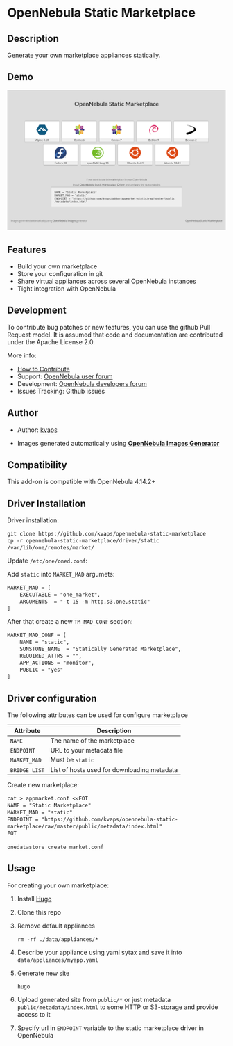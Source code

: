 # OpenNebula Static Marketplace

## Description

Generate your own marketplace appliances statically.

## Demo

[![screenshot](screenshot.png)](https://raw.githack.com/kvaps/opennebula-static-marketplace/master/public/index.html)

## Features

* Build your own marketplace
* Store your configuration in git
* Share virtual appliances across several OpenNebula instances
* Tight integration with OpenNebula

## Development

To contribute bug patches or new features, you can use the github Pull Request model. It is assumed that code and documentation are contributed under the Apache License 2.0. 

More info:
* [How to Contribute](http://opennebula.org/addons/contribute/)
* Support: [OpenNebula user forum](https://forum.opennebula.org/c/support)
* Development: [OpenNebula developers forum](https://forum.opennebula.org/c/development)
* Issues Tracking: Github issues

## Author

* Author: [kvaps](http://github.com/kvaps)

* Images generated automatically using **[OpenNebula Images Generator](https://github.com/kvaps/opennebula-images)**


## Compatibility

This add-on is compatible with OpenNebula 4.14.2+

## Driver Installation

Driver installation:

```
git clone https://github.com/kvaps/opennebula-static-marketplace
cp -r opennebula-static-marketplace/driver/static /var/lib/one/remotes/market/
```

Update `/etc/one/oned.conf`:

Add `static` into `MARKET_MAD` argumets:

```
MARKET_MAD = [
    EXECUTABLE = "one_market",
    ARGUMENTS  = "-t 15 -m http,s3,one,static"
]
```

After that create a new `TM_MAD_CONF` section:

```
MARKET_MAD_CONF = [
    NAME = "static",
    SUNSTONE_NAME  = "Statically Generated Marketplace",
    REQUIRED_ATTRS = "",
    APP_ACTIONS = "monitor",
    PUBLIC = "yes"
]
```

## Driver configuration

The following attributes can be used for configure marketplace

|    Attribute        |                     Description                |
| ---------------     | ---------------------------------------------- |
| `NAME`              | The name of the marketplace                    |
| `ENDPOINT`          | URL to your metadata file                      |
| `MARKET_MAD`        | Must be `static`                               |
| `BRIDGE_LIST`       | List of hosts used for downloading metadata    |


Create new marketplace:

```
cat > appmarket.conf <<EOT
NAME = "Static Marketplace"
MARKET_MAD = "static"
ENDPOINT = "https://github.com/kvaps/opennebula-static-marketplace/raw/master/public/metadata/index.html"
EOT

onedatastore create market.conf
```

## Usage 

For creating your own marketplace:

1. Install [Hugo](https://github.com/gohugoio/hugo)

2. Clone this repo

3. Remove default appliances

   ```
   rm -rf ./data/appliances/*
   ```

4. Describe your appliance using yaml sytax and save it into `data/appliances/myapp.yaml`

5. Generate new site

   ```
   hugo
   ```

6. Upload generated site from `public/*` or just metadata `public/metadata/index.html` to some HTTP or S3-storage and provide access to it

7. Specify url in `ENDPOINT` variable to the static marketplace driver in OpenNebula
